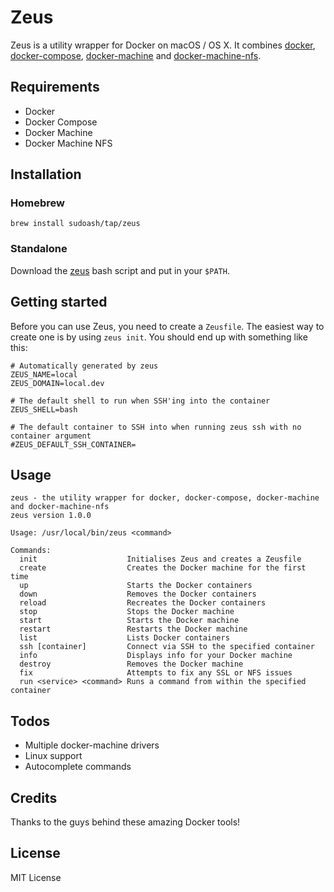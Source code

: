 # Zeus

Zeus is a utility wrapper for Docker on macOS / OS X. It combines [docker](https://docs.docker.com), [docker-compose](https://docs.docker.com/compose/), [docker-machine](https://docs.docker.com/machine/) and [docker-machine-nfs](https://github.com/adlogix/docker-machine-nfs).

## Requirements

  - Docker
  - Docker Compose
  - Docker Machine
  - Docker Machine NFS

## Installation

### Homebrew

```
brew install sudoash/tap/zeus
```

### Standalone

Download the [zeus](https://raw.githubusercontent.com/sudoash/zeus/master/zeus) bash script and put in your `$PATH`.

## Getting started

Before you can use Zeus, you need to create a `Zeusfile`. The easiest way to create one is by using `zeus init`. You should end up with something like this:

```
# Automatically generated by zeus
ZEUS_NAME=local
ZEUS_DOMAIN=local.dev

# The default shell to run when SSH'ing into the container
ZEUS_SHELL=bash

# The default container to SSH into when running zeus ssh with no container argument
#ZEUS_DEFAULT_SSH_CONTAINER=
```

## Usage
```
zeus - the utility wrapper for docker, docker-compose, docker-machine and docker-machine-nfs
zeus version 1.0.0

Usage: /usr/local/bin/zeus <command>

Commands:
  init                    Initialises Zeus and creates a Zeusfile
  create                  Creates the Docker machine for the first time
  up                      Starts the Docker containers
  down                    Removes the Docker containers
  reload                  Recreates the Docker containers
  stop                    Stops the Docker machine
  start                   Starts the Docker machine
  restart                 Restarts the Docker machine
  list                    Lists Docker containers
  ssh [container]         Connect via SSH to the specified container
  info                    Displays info for your Docker machine
  destroy                 Removes the Docker machine
  fix                     Attempts to fix any SSL or NFS issues
  run <service> <command> Runs a command from within the specified container
 ```

## Todos

 - Multiple docker-machine drivers
 - Linux support
 - Autocomplete commands

## Credits

Thanks to the guys behind these amazing Docker tools!

## License

MIT License
